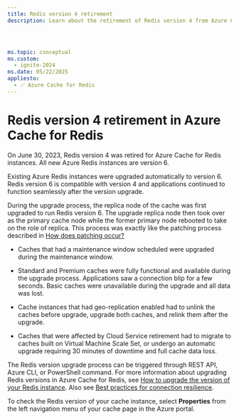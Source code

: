 ```yaml
---
title: Redis version 4 retirement
description: Learn about the retirement of Redis version 4 from Azure Cache for Redis in June 2023.




ms.topic: conceptual
ms.custom:
  - ignite-2024
ms.date: 05/22/2025
appliesto:
  - ✅ Azure Cache for Redis
---
```


# Redis version 4 retirement in Azure Cache for Redis

On June 30, 2023, Redis version 4 was retired for Azure Cache for Redis instances. All new Azure Redis instances are version 6.

Existing Azure Redis instances were upgraded automatically to version 6. Redis version 6 is compatible with version 4 and applications continued to function seamlessly after the version upgrade.

During the upgrade process, the replica node of the cache was first upgraded to run Redis version 6. The upgrade replica node then took over as the primary cache node while the former primary node rebooted to take on the role of replica. This process was exactly like the patching process described in [How does patching occur?](cache-failover.md#how-does-patching-occur)

- Caches that had a maintenance window scheduled were upgraded during the maintenance window.

- Standard and Premium caches were fully functional and available during the upgrade process. Applications saw a connection blip for a few seconds. Basic caches were unavailable during the upgrade and all data was lost.

- Cache instances that had geo-replication enabled had to unlink the caches before upgrade, upgrade both caches, and relink them after the upgrade.

- Caches that were affected by Cloud Service retirement had to migrate to caches built on Virtual Machine Scale Set, or undergo an automatic upgrade requiring 30 minutes of downtime and full cache data loss.

The Redis version upgrade process can be triggered through REST API, Azure CLI, or PowerShell command. For more information about upgrading Redis versions in Azure Cache for Redis, see [How to upgrade the version of your Redis instance](cache-how-to-upgrade.md). Also see [Best practices for connection resilience](cache-best-practices-connection.md).

To check the Redis version of your cache instance, select **Properties** from the left navigation menu of your cache page in the Azure portal.
